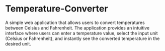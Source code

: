 # Temperature-Converter
A simple web application that allows users to convert temperatures between Celsius and Fahrenheit. The application provides an intuitive interface where users can enter a temperature value, select the input unit (Celsius or Fahrenheit), and instantly see the converted temperature in the desired unit.
